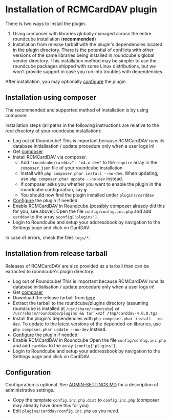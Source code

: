# Installation of RCMCardDAV plugin

There is two ways to install the plugin.

1. Using composer with libraries globally managed across the entire roundcube installation (__recommended__)
2. Installation from release tarball with the plugin's dependencies located in the plugin directory. There is the
   potential of conflicts with other versions of the same libraries being installed in roundcube's global vendor
   directory. This installation method may be simpler to use the roundcube packages shipped with some Linux
   distributions, but we won't provide support in case you run into troubles with dependencies.

After installation, you may optionally [configure](#configuration) the plugin.

## Installation using composer

The recommended and supported method of installation is by using composer.

Installation steps (all paths in the following instructions are relative to the _root directory_ of your roundcube
installation):

- Log out of Roundcube!
  This is important because RCMCardDAV runs its database initialisation / update procedure only when a user logs in!
- Get [composer](https://getcomposer.org/download/)
- Install RCMCardDAV via composer.
  - Add `"roundcube/carddav": "v4.x-dev"` to the `require` array in the `composer.json` file of your roundcube
    installation
  - Install with `php composer.phar install --no-dev`. When updating, use `php composer.phar update --no-dev` instead.
  - If composer asks you whether you want to enable the plugin in the roundcube configuration, say __y__.
  - You should now find the plugin installed under `plugins/carddav`
- [Configure](#configuration) the plugin if needed.
- Enable RCMCardDAV in Roundcube (possibly composer already did this for you, see above):
  Open the file `config/config.inc.php` and add `carddav` to the array `$config['plugins']`.
- Login to Roundcube and setup your addressbook by navigation to the Settings page and click on CardDAV.

In case of errors, check the files `logs/*`.

## Installation from release tarball

Releases of RCMCardDAV are also provided as a tarball than can be extracted to roundcube's plugin directory.

- Log out of Roundcube!
  This is important because RCMCardDAV runs its database initialisation / update procedure only when a user logs in!
- Get [composer](https://getcomposer.org/download/)
- Download the release tarball from [here](releases/)
- Extract the tarball to the roundcube/plugins directory (assuming roundcube is installed at `/usr/share/roundcube`)
  `cd /usr/share/roundcube/plugins && tar xvzf /tmp/carddav-4.0.0.tgz`
- Install the plugin's dependencies with `php composer.phar install --no-dev`. To update to the latest versions of the
  depended-on libraries, use `php composer.phar update --no-dev` instead.
- [Configure](#configuration) the plugin if needed.
- Enable RCMCardDAV in Roundcube
  Open the file `config/config.inc.php` and add `carddav` to the array `$config['plugins']`.
- Login to Roundcube and setup your addressbook by navigation to the Settings page and click on CardDAV.


## Configuration

Configuration is optional. See [ADMIN-SETTINGS.MD](ADMIN-SETTINGS.MD) for a description of administrative settings.

- Copy the template `config.inc.php.dist` to `config.inc.php` (composer may already have done this for you)
- Edit `plugins/carddav/config.inc.php` as you need.
